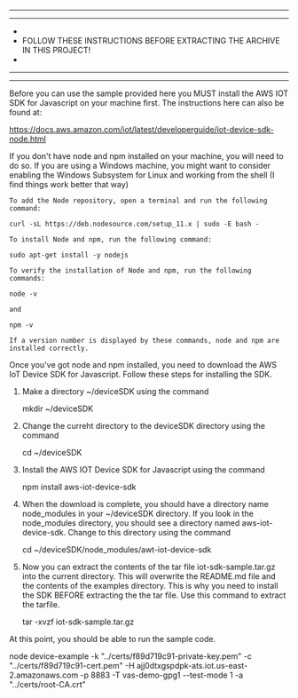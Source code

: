 
*****
*****
*
*  FOLLOW THESE INSTRUCTIONS BEFORE EXTRACTING THE ARCHIVE IN THIS PROJECT!
*
*****
*****

Before you can use the sample provided here you MUST install the AWS IOT SDK for Javascript on your machine first. The instructions here can also be found at:

https://docs.aws.amazon.com/iot/latest/developerguide/iot-device-sdk-node.html

If you don't have node and npm installed on your machine, you will need to do so. If you are using a Windows machine, you might want to consider enabling the Windows Subsystem for Linux and working from the shell (I find things work better that way)



    To add the Node repository, open a terminal and run the following command:

    curl -sL https://deb.nodesource.com/setup_11.x | sudo -E bash -

    To install Node and npm, run the following command:

    sudo apt-get install -y nodejs

    To verify the installation of Node and npm, run the following commands:

    node -v

    and

    npm -v

    If a version number is displayed by these commands, node and npm are installed correctly.

Once you've got node and npm installed, you need to download the AWS IoT Device SDK for Javascript. Follow these steps for installing the SDK.

1. Make a directory ~/deviceSDK using the command

	mkdir ~/deviceSDK

2. Change the curreht directory to the deviceSDK directory using the command

	cd ~/deviceSDK

3. Install the AWS IOT Device SDK for Javascript using the command

	npm install aws-iot-device-sdk

4. When the download is complete, you should have a directory name node_modules in your ~/deviceSDK directory. If you look in the node_modules directory, you should see a directory named aws-iot-device-sdk. Change to this directory using the command

	cd ~/deviceSDK/node_modules/awt-iot-device-sdk

5. Now you can extract the contents of the tar file iot-sdk-sample.tar.gz into the current directory. This will overwrite the README.md file and the contents of the examples directory. This is why you need to install the SDK BEFORE extracting the the tar file. Use this command to extract the tarfile.

	tar -xvzf iot-sdk-sample.tar.gz

At this point, you should be able to run the sample code.

  node device-example -k "../certs/f89d719c91-private-key.pem" -c "../certs/f89d719c91-cert.pem" -H ajj0dtxgspdpk-ats.iot.us-east-2.amazonaws.com -p 8883 -T vas-demo-gpg1 --test-mode 1 -a "../certs/root-CA.crt"
